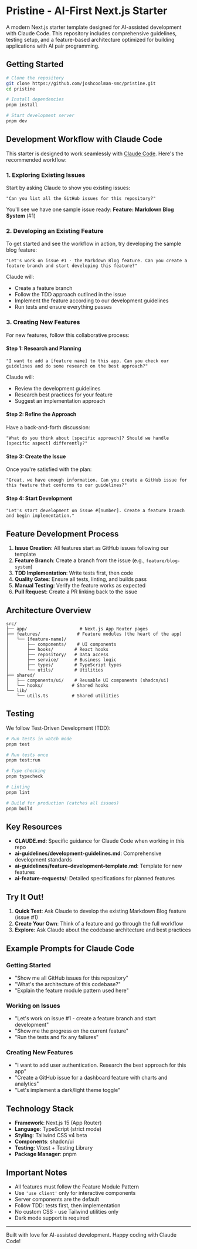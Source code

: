 # Pristine - AI-First Next.js Starter

A modern Next.js starter template designed for AI-assisted development with Claude Code. This repository includes comprehensive guidelines, testing setup, and a feature-based architecture optimized for building applications with AI pair programming.

## Getting Started

```bash
# Clone the repository
git clone https://github.com/joshcoolman-smc/pristine.git
cd pristine

# Install dependencies
pnpm install

# Start development server
pnpm dev
```

## Development Workflow with Claude Code

This starter is designed to work seamlessly with [Claude Code](https://claude.ai/code). Here's the recommended workflow:

### 1. Exploring Existing Issues

Start by asking Claude to show you existing issues:

```
"Can you list all the GitHub issues for this repository?"
```

You'll see we have one sample issue ready: **Feature: Markdown Blog System** (#1)

### 2. Developing an Existing Feature

To get started and see the workflow in action, try developing the sample blog feature:

```
"Let's work on issue #1 - the Markdown Blog feature. Can you create a feature branch and start developing this feature?"
```

Claude will:
- Create a feature branch
- Follow the TDD approach outlined in the issue
- Implement the feature according to our development guidelines
- Run tests and ensure everything passes

### 3. Creating New Features

For new features, follow this collaborative process:

#### Step 1: Research and Planning
```
"I want to add a [feature name] to this app. Can you check our guidelines and do some research on the best approach?"
```

Claude will:
- Review the development guidelines
- Research best practices for your feature
- Suggest an implementation approach

#### Step 2: Refine the Approach
Have a back-and-forth discussion:
```
"What do you think about [specific approach]? Should we handle [specific aspect] differently?"
```

#### Step 3: Create the Issue
Once you're satisfied with the plan:
```
"Great, we have enough information. Can you create a GitHub issue for this feature that conforms to our guidelines?"
```

#### Step 4: Start Development
```
"Let's start development on issue #[number]. Create a feature branch and begin implementation."
```

## Feature Development Process

1. **Issue Creation**: All features start as GitHub issues following our template
2. **Feature Branch**: Create a branch from the issue (e.g., `feature/blog-system`)
3. **TDD Implementation**: Write tests first, then code
4. **Quality Gates**: Ensure all tests, linting, and builds pass
5. **Manual Testing**: Verify the feature works as expected
6. **Pull Request**: Create a PR linking back to the issue

## Architecture Overview

```
src/
├── app/                    # Next.js App Router pages
├── features/              # Feature modules (the heart of the app)
│   └── [feature-name]/
│       ├── components/    # UI components
│       ├── hooks/        # React hooks
│       ├── repository/   # Data access
│       ├── service/      # Business logic
│       ├── types/        # TypeScript types
│       └── utils/        # Utilities
├── shared/
│   ├── components/ui/    # Reusable UI components (shadcn/ui)
│   └── hooks/           # Shared hooks
└── lib/
    └── utils.ts         # Shared utilities
```

## Testing

We follow Test-Driven Development (TDD):

```bash
# Run tests in watch mode
pnpm test

# Run tests once
pnpm test:run

# Type checking
pnpm typecheck

# Linting
pnpm lint

# Build for production (catches all issues)
pnpm build
```

## Key Resources

- **CLAUDE.md**: Specific guidance for Claude Code when working in this repo
- **ai-guidelines/development-guidelines.md**: Comprehensive development standards
- **ai-guidelines/feature-development-template.md**: Template for new features
- **ai-feature-requests/**: Detailed specifications for planned features

## Try It Out!

1. **Quick Test**: Ask Claude to develop the existing Markdown Blog feature (issue #1)
2. **Create Your Own**: Think of a feature and go through the full workflow
3. **Explore**: Ask Claude about the codebase architecture and best practices

## Example Prompts for Claude Code

### Getting Started
- "Show me all GitHub issues for this repository"
- "What's the architecture of this codebase?"
- "Explain the feature module pattern used here"

### Working on Issues
- "Let's work on issue #1 - create a feature branch and start development"
- "Show me the progress on the current feature"
- "Run the tests and fix any failures"

### Creating New Features
- "I want to add user authentication. Research the best approach for this app"
- "Create a GitHub issue for a dashboard feature with charts and analytics"
- "Let's implement a dark/light theme toggle"

## Technology Stack

- **Framework**: Next.js 15 (App Router)
- **Language**: TypeScript (strict mode)
- **Styling**: Tailwind CSS v4 beta
- **Components**: shadcn/ui
- **Testing**: Vitest + Testing Library
- **Package Manager**: pnpm

## Important Notes

- All features must follow the Feature Module Pattern
- Use `'use client'` only for interactive components
- Server components are the default
- Follow TDD: tests first, then implementation
- No custom CSS - use Tailwind utilities only
- Dark mode support is required

---

Built with love for AI-assisted development. Happy coding with Claude Code!